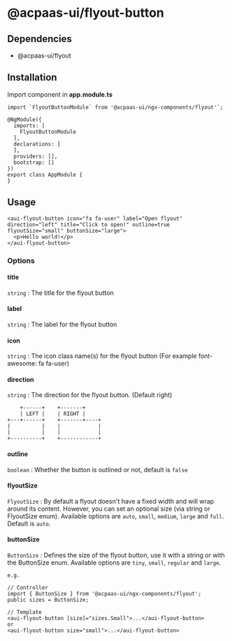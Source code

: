 # @acpaas-ui/flyout-button

## Dependencies
- @acpaas-ui/flyout

## Installation

Import component in **app.module.ts**

```
import `FlyoutButtonModule` from '@acpaas-ui/ngx-components/flyout'`;

@NgModule({
  imports: [
    FlyoutButtonModule
  ],
  declarations: [
  ],
  providers: [],
  bootstrap: []
})
export class AppModule {
}
```

## Usage

```
<aui-flyout-button icon="fa fa-user" label="Open flyout" direction="left" title="Click to open!" outline=true flyoutSize="small" buttonSize="large">
  <p>Hello world!</p>
</aui-flyout-button>
```

### Options

#### title

`string` : The title for the flyout button

#### label

`string` : The label for the flyout button

#### icon

`string` : The icon class name(s) for the flyout button (For example font-awesome: fa fa-user)

#### direction

`string` : The direction for the flyout button. (Default right)

```
    +------+    +-------+
    | LEFT |    | RIGHT |
+---+------+    +-------+----+
|          |    |            |
|          |    |            |
+----------+    +------------+
```

#### outline

`boolean` : Whether the button is outlined or not, default is `false`

#### flyoutSize

`FlyoutSize` : By default a flyout doesn't have a fixed width and will wrap around its content. However, you can set an optional size (via string or FlyoutSize enum). Available options are `auto`, `small`, `medium`, `large` and `full`. Default is `auto`.

#### buttonSize

`ButtonSize` : Defines the size of the flyout button, use it with a string or with the ButtonSize enum. Available options are `tiny`, `small`, `regular` and `large`.

```
e.g.

// Controller
import { ButtonSize } from '@acpaas-ui/ngx-components/flyout';
public sizes = ButtonSize;

// Template
<aui-flyout-button [size]="sizes.Small">...</aui-flyout-button>
or
<aui-flyout-button size="small">...</aui-flyout-button>
```
